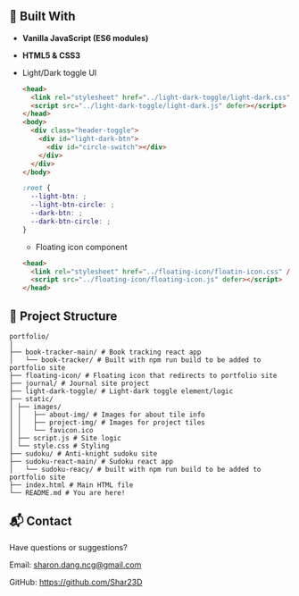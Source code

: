 ## 🧪 Built With

- **Vanilla JavaScript (ES6 modules)**
- **HTML5 & CSS3**
- Light/Dark toggle UI
    ```html
    <head>
      <link rel="stylesheet" href="../light-dark-toggle/light-dark.css" />
      <script src="../light-dark-toggle/light-dark.js" defer></script>
    </head>
    <body>
      <div class="header-toggle">
        <div id="light-dark-btn">
          <div id="circle-switch"></div>
        </div>
      </div>
    </body>
    ```

    ```css
    :root {
      --light-btn: ;
      --light-btn-circle: ;
      --dark-btn: ;
      --dark-btn-circle: ;
    }
    ```

  - Floating icon component
  ```html
  <head>
    <link rel="stylesheet" href="../floating-icon/floatin-icon.css" />
    <script src="../floating-icon/floating-icon.js" defer></script>
  </head>
  ```

## 📁 Project Structure
```
portfolio/
│
├── book-tracker-main/ # Book tracking react app
│   └── book-tracker/ # Built with npm run build to be added to portfolio site
├── floating-icon/ # Floating icon that redirects to portfolio site
├── journal/ # Journal site project
├── light-dark-toggle/ # Light-dark toggle element/logic
├── static/
│ ├── images/
│ │   ├── about-img/ # Images for about tile info 
│ │   ├── project-img/ # Images for project tiles
│ │   └── favicon.ico
│ ├── script.js # Site logic
│ └── style.css # Styling
├── sudoku/ # Anti-knight sudoku site
├── sudoku-react-main/ # Sudoku react app
│   └── sudoku-reacy/ # built with npm run build to be added to portfolio site
├── index.html # Main HTML file
└── README.md # You are here!
```

## 📬 Contact

Have questions or suggestions?

Email: sharon.dang.ncg@gmail.com

GitHub: https://github.com/Shar23D
